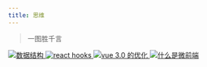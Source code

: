 ```yaml
---
title: 思维
---
```


> 一图胜千言

<a href="https://cdn.jsdelivr.net/gh/rocwong-cn/assets/xmind/data-structure.png" target="_blank">
  <img 
    src="https://cdn.jsdelivr.net/gh/rocwong-cn/assets/xmind/data-structure.png"
    alt="数据结构">
</a>

<a href="https://cdn.jsdelivr.net/gh/rocwong-cn/assets/xmind/react-hooks.png" target="_blank">
  <img 
    src="https://cdn.jsdelivr.net/gh/rocwong-cn/assets/xmind/react-hooks.png"
    alt="react hooks">
</a>

<a href="https://cdn.jsdelivr.net/gh/rocwong-cn/assets/xmind/optimization-of-vue3.png" target="_blank">
  <img 
    src="https://cdn.jsdelivr.net/gh/rocwong-cn/assets/xmind/optimization-of-vue3.png"
    alt="vue 3.0 的优化">
</a>

<a href="https://cdn.jsdelivr.net/gh/rocwong-cn/assets/micro/1.png" target="_blank">
  <img 
    src="https://cdn.jsdelivr.net/gh/rocwong-cn/assets/micro/1.png"
    alt="什么是微前端">
</a>